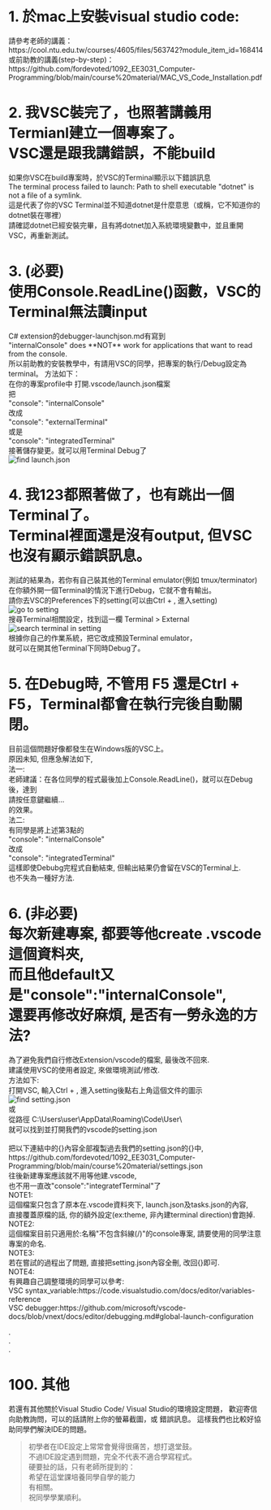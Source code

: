 
<h1>
   1. 於mac上安裝visual studio code:
</h1>
<p>
   請參考老師的講義：</br>
   https://cool.ntu.edu.tw/courses/4605/files/563742?module_item_id=168414</br>
   或前助教的講義(step-by-step)：</br>
   https://github.com/fordevoted/1092_EE3031_Computer-Programming/blob/main/course%20material/MAC_VS_Code_Installation.pdf</br>
</p>
<h1>
   2. 我VSC裝完了，也照著講義用Termianl建立一個專案了。</br>
   VSC還是跟我講錯誤，不能build</h1>
<p>   
   如果你VSC在build專案時，於VSC的Terminal顯示以下錯誤訊息</br>
   The terminal process failed to launch: Path to shell executable "dotnet" is not a file of a symlink.</br>
   這是代表了你的VSC Terminal並不知道dotnet是什麼意思（或稱，它不知道你的dotnet裝在哪裡）</br>
   請確認dotnet已經安裝完畢，且有將dotnet加入系統環境變數中，並且重開VSC，再重新測試。</br>
</p>    
<h1>
   3. (必要)</br>
      使用Console.ReadLine()函數，VSC的Terminal無法讀input</br>
</h1>
<p>
   C# extension的debugger-launchjson.md有寫到</br>
   "internalConsole" does **NOT** work for applications that want to read from the console.</br>
   所以前助教的安裝教學中，有請用VSC的同學，把專案的執行/Debug設定為terminal。
   方法如下：</br>
   在你的專案profile中 打開.vscode/launch.json檔案</br>  
   把</br>
   "console": "internalConsole" </br>
   改成</br>
   "console": "externalTerminal"</br>
   或是</br>
   "console": "integratedTerminal"</br>
   接著儲存變更。就可以用Terminal Debug了</br>
   <img src="https://imgur.com/A9jYPvj.jpg"
     alt="find launch.json"
     style="float: left; margin-right: 10px;" /> </br> 
</p>   
<h1>
4. 我123都照著做了，也有跳出一個Terminal了。</br>
   Terminal裡面還是沒有output, 但VSC也沒有顯示錯誤訊息。</br>
</h1>
<p>
   測試的結果為，若你有自己裝其他的Terminal emulator(例如 tmux/terminator)</br>
   在你額外開一個Terminal的情況下進行Debug，它就不會有輸出。</br>
   請你去VSC的Preferences下的setting(可以由Ctrl + , 進入setting)</br>
   <img src="https://imgur.com/SgdL3YZ.jpg"
     alt="go to setting"
     style="float: left; margin-right: 10px;" /> </br>
   搜尋Terminal相關設定，找到這一欄 Terminal > External</br>
   <img src="https://imgur.com/i27G8Sx.jpg"
    alt="search terminal in setting"
    style="float: left; margin-right: 10px;" /> </br>
   根據你自己的作業系統，把它改成預設Terminal emulator，</br>
   就可以在開其他Terminal下同時Debug了。
</p>   
<h1>
5. 在Debug時, 不管用 F5 還是Ctrl + F5，Terminal都會在執行完後自動關閉。</br>
</h1>
<p>
   目前這個問題好像都發生在Windows版的VSC上。</br>
   原因未知, 但應急解法如下,</br>
   法一:</br>
   老師建議：在各位同學的程式最後加上Console.ReadLine()，就可以在Debug後，達到</br>
   請按任意鍵繼續...</br>
   的效果。</br>
   法二:</br>
   有同學是將上述第3點的</br>
   "console": "internalConsole" </br>
   改成</br>
   "console": "integratedTerminal" </br>
   這樣即使Debubg完程式自動結束, 但輸出結果仍會留在VSC的Terminal上.</br>
   也不失為一種好方法.</br>
</p>

<h1>
6. (非必要)</br>
   每次新建專案, 都要等他create .vscode這個資料夾,</br>
   而且他default又是"console":"internalConsole",</br>
   還要再修改好麻煩, 是否有一勞永逸的方法?
</h1>
<p>
   為了避免我們自行修改Extension/vscode的檔案, 最後改不回來.</br>
   建議使用VSC的使用者設定, 來做環境測試/修改.</br>
   方法如下:</br>
   打開VSC, 輸入Ctrl + , 進入setting後點右上角這個文件的圖示</br>
   <img src="https://imgur.com/2lsq4vj.jpg"
    alt="find setting.json"
    style="float: left; margin-right: 10px;" /> </br>
   或</br>
   從路徑 C:\Users\user\AppData\Roaming\Code\User\ </br>
   就可以找到並打開我們的vscode的setting.json</br>
   </br>
   把以下連結中的{}內容全部複製過去我們的setting.json的{}中,</br>
   https://github.com/fordevoted/1092_EE3031_Computer-Programming/blob/main/course%20material/settings.json</br>
   往後新建專案應該就不用等他建.vscode,</br>
   也不用一直改"console":"integratefTerminal"了</br>
   NOTE1:</br>
   這個檔案只包含了原本在.vscode資料夾下, launch.json及tasks.json的內容, </br>
   直接覆蓋原檔的話, 你的額外設定(ex:theme, 非內建terminal direction)會跑掉.</br>
   NOTE2:</br>
   這個檔案目前只適用於:名稱"不包含斜線(/)"的console專案, 請要使用的同學注意專案的命名.</br>
   NOTE3:</br>
   若在嘗試的過程出了問題, 直接把setting.json內容全刪, 改回{}即可.</br>
   NOTE4:</br>
   有興趣自己調整環境的同學可以參考:</br>
   VSC syntax_variable:https://code.visualstudio.com/docs/editor/variables-reference </br>
   VSC debugger:https://github.com/microsoft/vscode-docs/blob/vnext/docs/editor/debugging.md#global-launch-configuration </br>
</p>
.</br>
.</br>
.</br>
<h1>
100. 其他
</h1>
<p>
   若還有其他關於Visual Studio Code/ Visual Studio的環境設定問題，
   歡迎寄信向助教詢問，可以的話請附上你的螢幕截圖，或 錯誤訊息。
   這樣我們也比較好協助同學們解決IDE的問題。
</p>   
  
>   初學者在IDE設定上常常會覺得很痛苦，想打退堂鼓。</br>
>   不過IDE設定遇到問題，完全不代表不適合學寫程式。</br>
>   硬要扯的話，只有老師所提到的：</br>
>   希望在這堂課培養同學自學的能力</br>
>   有相關。</br>
>   祝同學學業順利。

   
